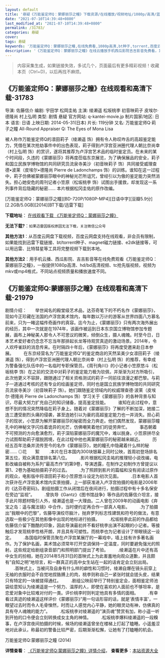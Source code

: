 ```yaml
---
layout: default
title: '悬疑《万能鉴定师Q：蒙娜丽莎之瞳》下载资源/在线播放/视频地址/1080p/高清/蓝光'
date: "2021-07-10T14:39:48+0800"
last_modified_at: "2021-07-10T14:39:48+0800"
permalink: /31783/
categories: 悬疑
cover:
tags: 悬疑
keywords: '万能鉴定师Q：蒙娜丽莎之瞳,在线免费看,1080p高清,bt种子,torrent,百度云盘,magnet,磁力链,迅雷下载资源'
description: '《万能鉴定师Q：蒙娜丽莎之瞳》在线云播放手机西瓜影院吉吉影音免费看，1080p高清bd/hd未删减完整版和tc抢先枪版，mkv/mp4格式，附带bt/torrent种子、magnet/磁力链、百度云盘、网盘资源迅雷下载链接'
---
```


>内容采集生成，如果链接失效，多试几个，页面最后有更多精彩视频！收藏本页（Ctrl+D)，以后再找不麻烦。


## 《万能鉴定师Q：蒙娜丽莎之瞳》在线观看和高清下载-31783

导演: 佐藤信介 编剧: 宇田学 松岡圭祐 主演: 绫濑遥 松坂桃李 初音映莉子 皮埃尔·德隆尚 村上弘明 类型: 剧情 悬疑 官方网站: q-kantei-movie.jp 制片国家/地区: 日本 语言: 日语 上映日期: 2014-05-31(日本) 片长: 119分钟 又名: 万能鉴定师Q·莉子之瞳 All-Round Appraiser Q: The Eyes of Mona Lisa

被人称作万能鉴定师Q的凛田莉子（绫濑遥 饰）拥有令人称叹咋舌的高超鉴定能力，凭借在某次抢劫事件中的出色表现，莉子得到卢浮宫亚洲圈代理人朝比奈尚幸（村上弘明 饰）的赏识，遂将其推荐为卢浮宫艺术品的临时鉴定员。在未来的某个时间段，久违的《蒙娜丽莎》将再度莅临东京展览，为了确保展品的安全，莉子和国立民族学博物馆的共同研究员流泉寺美沙（初音映莉子 饰）共同接受威理查德•波莱（皮埃尔•德隆尚 Pierre de Ladonchamps 饰）的训练。谁知在这一过程中，莉子仿佛被蒙娜丽莎眼中的神秘光芒所诅咒，曾经引以为傲的鉴定能力突然消失。担心她安危的周刊记者小笠原（松坂桃李 饰）试图出手援救，却发现这一系列事件背后隐藏的秘密…… 本片根据松冈圭佑的原作改编。


[万能鉴定师Q：蒙娜丽莎之瞳][BD-720P/1080P-MP4][日语中字][豆瓣5.9分][2.2GB/5.0GB][2014][BT下载/迅雷下载]

**下载地址**： [在线观看下载 《万能鉴定师Q：蒙娜丽莎之瞳》](https://www.btdx8.com/torrent/all-round_appraiser_q_2014.html) 


**无法下载?**：`如果迅雷因版权原因无法下载，关注微信公众号 `

**其他方法1**：从百度云网盘下载视频，百度云网盘支持在线观看，非会员有限制，如果能找到迅雷下载链接、bt/torrent种子、magnet磁力链接、e2dk链接等，可以用迅雷、比特彗星等工具将完整视频下载到本地。

**其他方法2**：用手机云播、西瓜影院、吉吉影音等在线免费观看《万能鉴定师Q：蒙娜丽莎之瞳》，一般提供1080p高清、hd/bd高清视频、tc抢先版视频，视频为mkv或mp4格式，不同站点视频质量和播放速度不同。


## 《万能鉴定师Q:蒙娜丽莎之瞳》在线观看和高清下载-21979

剧情介绍：　　举世闻名的殿堂级艺术品，达芬奇笔下的不朽名作《蒙娜丽莎》，现如今正珍藏在法国的卢浮宫美术馆内，每年数以万计的游客从世界四面八方慕名前来，只为一睹这幅传奇画作的真容。迄今为止，《蒙娜丽莎》只有两次海外展出的经历，其中一次就是在1974年，该画作被运到日本东京国立博物馆参加专题展，画布上神秘美人那令人不可思议的微笑，倾倒众生，摄人魂魄。时至今日，日本艺术爱好者仍念念不忘当年那排起长龙等待观赏真迹的激动场景。2014年，令人欢呼雀跃的消息传来。在时隔四十年后，《蒙娜丽莎》将再度受邀来赴日本参展。   　　在东京经营名为”万能鉴定师Q”的鉴定商店的天然呆美少女凛田莉子（绫濑遥 饰），得到卢浮宫亚洲圈代理人朝比奈尚幸（村上弘明 饰）的推荐，有幸成为警备强化队伍中的一名临时专职保管员。《周刊角川》的小记者小笠原悠斗（松坂桃李 饰）在之前的交流中对莉子的鉴定能力极为钦佩，并渐渐为对方所吸引，此次他更义不容辞，跟随通过了相关资格测试的莉子一同前往浪漫之都巴黎。与莉子一道通过考核的还有专业的绘画鉴定师，同时也是国立民族学博物馆的共同研究员流泉寺美沙（初音映莉子 饰）。她们跟随鉴定领域内的权威理查德·波莱（皮埃尔·德隆尚 Pierre de Ladonchamps 饰）学习关于《蒙娜丽莎》的各种背景与知识，尽最大努力扩充自己的知识储备，提高鉴定技能。   　　谁知在此过程中，意想不到的情况突然降临在莉子身上。随着对《蒙娜丽莎》了解的不断加深，她接二连三遭受剧烈头痛的侵袭，甚至连她引以为豪的高超鉴定能力也一并消失。担心莉子的现状，小笠原为解开蒙娜丽莎的秘密而全力奔走。他们偶然发现，蒙娜丽莎瞳孔中的神秘文字闪烁着诡异的光芒，仿佛嘲笑着他们的徒劳奔忙。   　　事态朝着不可预测的方向愈演愈烈，莉子深陷蒙娜丽莎的魔咒中，难以脱身。小笠原拼尽全力试图帮助莉子摆脱困境，在此过程中他也离蒙娜丽莎的秘密越来越近。   　　历经五百年沧桑并流传至今的名作《蒙娜丽莎》，她的瞳孔中隐藏着什么样的秘密……   ◎花       絮   　　.本片在日本国内300块银幕上同时公映，首周初登场排名第五位，观众满意度排名第八位。   　　.影片根据松冈圭祐的推理轻小说改编，电影改编自被称为系列”最高杰作”的第9卷，导演透露，在制作之初制作方曾提议以第1、2卷为基础拍摄莉子的过去。   　　.为了照顾到影片的篇幅和没有阅读过原作的观众，电影版中将凛田莉子和小笠原悠斗设定为初次见面。   　　.日本电影人首次获许在卢浮宫美术馆内实景拍摄，上一部获准进入卢浮宫拍摄的电影是2006年的《达芬奇密码》。剧组拍摄工作从闭馆后在夜间进行，拍摄过程中有十多名保安在旁边”监视”。   　　.曾执导《Gantz》《图书馆战争》等作品的佐藤信介坦言，接手此片除题材吸引人外，绫濑遥也是一大理由。二人曾在2009年的动画电影《弃宝之岛：遥与魔法镜》中合作，当时便约定再合作一部真人电影。   　　.为了拍摄出”我眼中的巴黎”，佐藤导演绞尽脑汁，抛弃罗列标志性建筑和符号的做法，有意选取一些极少在其他影像中出现的地标进行拍摄。   　　.松坂桃李此前的作品都给佐藤信介留下酷酷的印象，因此导演最初并不看好桃李出演不起眼的小记者。等接触后才发现桃李性格开朗，并且具有可塑性。而桃李也为记者设计了带眼镜这一设定。   　　.各国临时保管员聚在卢浮宫某展厅的一幕戏中，墙上挂有许多著名画作。为了保护名画，美术馆必须常年打开空调保持一定温度，同时要避免强光的照射。这些规定给剧组录音部门和照明部门提出了考验。   　　.绫濑遥在片中还有高中女生的扮相，她在2014年5月31日的首映式上为此害羞地向观众道歉，并且颇有”自知之明”地坦言，和一群真正的高中女生站在一起的话肯定会立刻出局。   　　.首映式上，当被问及自身有什么样的癖性和习惯时，绫濑自爆在镜头前穿上无袖的衣服时会不自觉地捏胳膊上的肉，桃李则称自己一紧张时就会搓头皮，结果只有特定的一块被搓得通红。   　　.剧组公映前举行了特别鉴定会，面相鉴定师池袋绘意知认为绫濑遥是一个努力、温厚的人，即使在喜欢的人面前也不够坦率，是恋爱对象中比较难对付的一类。评价桃李时则判定他具有多情的面相。   　　.有幸看过真迹的绫濑遥这样评价《蒙娜丽莎》”用一句话形容的话，就是’表情丰富’，一眼望过去时而令人毛骨悚然，时而让人感觉内心平静，她的眼灵动有神，仿佛真的具有夺人魂魄的能力”。   　　.松坂桃李对绫濑遥的”演员魂”赞赏有加，称小遥一听到开拍的口令便会立刻转换成女主角的神情。   　　.松坂桃李爆料绫濑遥的一段糗事，在卢浮宫夜间拍摄的时候，候场的绫濑遥曾坐在楼梯上打起了瞌睡。小遥羞涩地对此承认，称最初的警备比较严密，后期渐渐松懈，让她有了打瞌睡的机会。


万能鉴定师Q:蒙娜丽莎之瞳 (2014)

**详情查看**： [《万能鉴定师Q:蒙娜丽莎之瞳》详情介绍](/movie/21979/)， **查看更多**：[本站资源大全](/movie/t/all/)

